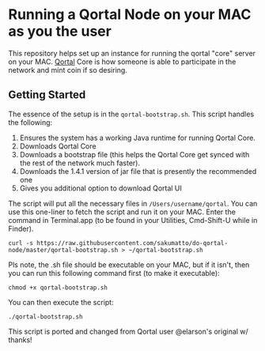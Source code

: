# Running a Qortal Node on your MAC as you the user

This repository helps set up an instance for running the qortal "core" server on your MAC. [Qortal](https://qortal.org) Core is how someone is able to participate in the network and mint coin if so desiring.

## Getting Started

The essence of the setup is in the `qortal-bootstrap.sh`. This script handles the following:

1. Ensures the system has a working Java runtime for running Qortal Core.
1. Downloads Qortal Core
1. Downloads a bootstrap file (this helps the Qortal Core get synced with the rest of the network much faster).
1. Downloads the 1.4.1 version of jar file that is presently the recommended one
1. Gives you additional option to download Qortal UI

The script will put all the necessary files in `/Users/username/qortal`.
You can use this one-liner to fetch the script and run it on your MAC. Enter the command in Terminal.app (to be found in your Utilities, Cmd-Shift-U while in Finder).

```
curl -s https://raw.githubusercontent.com/sakumatto/do-qortal-node/master/qortal-bootstrap.sh > ~/qortal-bootstrap.sh
```

Pls note, the .sh file should be executable on your MAC, but if it isn't, then you can run this following command first (to make it executable):

```
chmod +x qortal-bootstrap.sh
```
You can then execute the script:

```
./qortal-bootstrap.sh
```

This script is ported and changed from Qortal user @elarson's original w/ thanks!